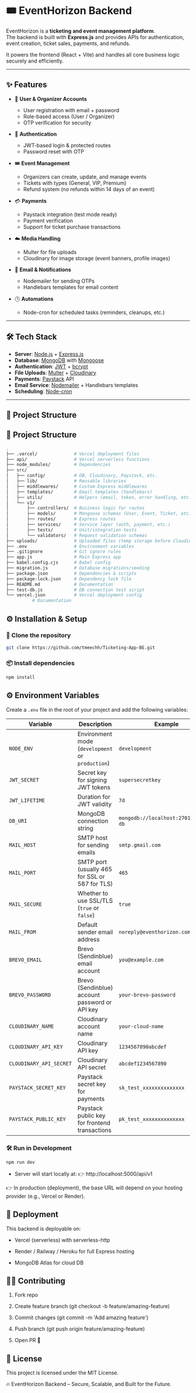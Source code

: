 # 🎟️ EventHorizon Backend

EventHorizon is a **ticketing and event management platform**.  
The backend is built with **Express.js** and provides APIs for authentication, event creation, ticket sales, payments, and refunds.  

It powers the frontend (React + Vite) and handles all core business logic securely and efficiently.

---

## ✨ Features

- 👤 **User & Organizer Accounts**
  - User registration with email + password
  - Role-based access (User / Organizer)
  - OTP verification for security

- 🔐 **Authentication**
  - JWT-based login & protected routes
  - Password reset with OTP

- 🎟️ **Event Management**
  - Organizers can create, update, and manage events
  - Tickets with types (General, VIP, Premium)
  - Refund system (no refunds within 14 days of an event)

- 💳 **Payments**
  - Paystack integration (test mode ready)
  - Payment verification
  - Support for ticket purchase transactions

- ☁️ **Media Handling**
  - Multer for file uploads
  - Cloudinary for image storage (event banners, profile images)

- 📧 **Email & Notifications**
  - Nodemailer for sending OTPs
  - Handlebars templates for email content

- 🕒 **Automations**
  - Node-cron for scheduled tasks (reminders, cleanups, etc.)

---

## 🛠 Tech Stack

- **Server**: [Node.js](https://nodejs.org/) + [Express.js](https://expressjs.com/)  
- **Database**: [MongoDB](https://www.mongodb.com/) with [Mongoose](https://mongoosejs.com/)  
- **Authentication**: [JWT](https://jwt.io/) + [bcrypt](https://www.npmjs.com/package/bcrypt)  
- **File Uploads**: [Multer](https://github.com/expressjs/multer) + [Cloudinary](https://cloudinary.com/)  
- **Payments**: [Paystack](https://paystack.com/) API  
- **Email Service**: [Nodemailer](https://nodemailer.com/) + Handlebars templates  
- **Scheduling**: [Node-cron](https://github.com/node-cron/node-cron)  

---

## 📂 Project Structure

## 📂 Project Structure

```bash
.
├── .vercel/              # Vercel deployment files
├── api/                  # Vercel serverless functions
├── node_modules/         # Dependencies
├── src/
│   ├── config/           # DB, Cloudinary, Paystack, etc.
│   ├── lib/              # Reusable libraries
│   ├── middlewares/      # Custom Express middlewares
│   ├── templates/        # Email templates (handlebars)
│   ├── utils/            # Helpers (email, token, error handling, etc.)
│   └── v1/
│       ├── controllers/  # Business logic for routes
│       ├── models/       # Mongoose schemas (User, Event, Ticket, etc.)
│       ├── routes/       # Express routes
│       ├── services/     # Service layer (auth, payment, etc.)
│       ├── tests/        # Unit/integration tests
│       └── validators/   # Request validation schemas
├── uploads/              # Uploaded files (temp storage before Cloudinary)
├── .env                  # Environment variables
├── .gitignore            # Git ignore rules
├── app.js                # Main Express app
├── babel.config.cjs      # Babel config
├── migration.js          # Database migrations/seeding
├── package.json          # Dependencies & scripts
├── package-lock.json     # Dependency lock file
├── README.md             # Documentation
├── test-db.js            # DB connection test script
└── vercel.json           # Vercel deployment config
          # Documentation

```

## ⚙️ Installation & Setup

### 🔽 Clone the repository
```bash
git clone https://github.com/tmeechh/Ticketing-App-BE.git
```

### 📦 Install dependencies
```bash
npm install
```


## ⚙️ Environment Variables

Create a `.env` file in the root of your project and add the following variables:

| **Variable**             | **Description**                                          | **Example**                           |
|---------------------------|----------------------------------------------------------|---------------------------------------|
| `NODE_ENV`                | Environment mode (`development` or `production`)         | `development`                         |
| `JWT_SECRET`              | Secret key for signing JWT tokens                        | `supersecretkey`                      |
| `JWT_LIFETIME`            | Duration for JWT validity                                | `7d`                                  |
| `DB_URI`                  | MongoDB connection string                                | `mongodb://localhost:27017/event-db`  |
| `MAIL_HOST`               | SMTP host for sending emails                             | `smtp.gmail.com`                      |
| `MAIL_PORT`               | SMTP port (usually 465 for SSL or 587 for TLS)           | `465`                                 |
| `MAIL_SECURE`             | Whether to use SSL/TLS (`true` or `false`)               | `true`                                |
| `MAIL_FROM`               | Default sender email address                             | `noreply@eventhorizon.com`            |
| `BREVO_EMAIL`             | Brevo (Sendinblue) email account                         | `you@example.com`                     |
| `BREVO_PASSWORD`          | Brevo (Sendinblue) account password or API key           | `your-brevo-password`                 |
| `CLOUDINARY_NAME`         | Cloudinary account name                                  | `your-cloud-name`                     |
| `CLOUDINARY_API_KEY`      | Cloudinary API key                                       | `1234567890abcdef`                    |
| `CLOUDINARY_API_SECRET`   | Cloudinary API secret                                    | `abcdef1234567890`                    |
| `PAYSTACK_SECRET_KEY`     | Paystack secret key for payments                         | `sk_test_xxxxxxxxxxxxxx`              |
| `PAYSTACK_PUBLIC_KEY`     | Paystack public key for frontend transactions            | `pk_test_xxxxxxxxxxxxxx`              |



### 🛠 Run in Development
```bash
npm run dev
```


- Server will start locally at:
👉 http://localhost:5000/api/v1

👉 In production (deployment), the base URL will depend on your hosting provider (e.g., Vercel or Render).





## 🚀 Deployment

This backend is deployable on:

- Vercel (serverless) with serverless-http

- Render / Railway / Heroku for full Express hosting

- MongoDB Atlas for cloud DB

## 👨‍💻 Contributing

1. Fork repo

2. Create feature branch (git checkout -b feature/amazing-feature)

3. Commit changes (git commit -m 'Add amazing feature')

4. Push branch (git push origin feature/amazing-feature)

5. Open PR 🎉

## 📜 License

This project is licensed under the MIT License.

🔥 EventHorizon Backend – Secure, Scalable, and Built for the Future.